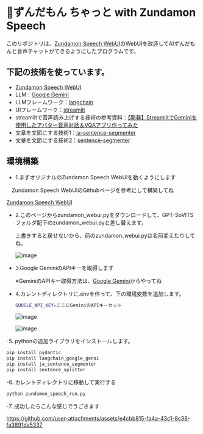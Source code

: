 # 🫛ずんだもん ちゃっと with Zundamon Speech

このリポジトリは、[Zundamon Speech WebUI](https://github.com/zunzun999/zundamon-speech-webui)のWebUIを改造してAIずんだもんと音声チャットができるようにしたプログラムです。


## 下記の技術を使っています。

- [Zundamon Speech WebUI](https://github.com/zunzun999/zundamon-speech-webui)
- LLM：[Google Gemini](https://ai.google.dev/gemini-api/docs?hl=ja)
- LLMフレームワーク：[langchain](https://www.langchain.com/)
- UIフレームワーク：[streamlit](https://streamlit.io/)
- streamlitで音声読み上げする技術の参考資料：[【開発】StreamlitでGeminiを使用したアバター音声対話＆VQAアプリ作ってみた](https://qiita.com/Yuhei0531/items/db894a8fba9c671eb7b0)
- 文章を文節にする技術1：[ja-sentence-segmenter](https://github.com/wwwcojp/ja_sentence_segmenter)
- 文章を文節にする技術2：[sentence-segmenter](https://github.com/mediacloud/sentence-splitter)

## 環境構築
- 1.まずオリジナルのZundamon Speech WebUIを動くようにします
  
　Zundamon Speech WebUIのGithubページを参考にして構築してね
 
  [Zundamon Speech WebUI](https://github.com/zunzun999/zundamon-speech-webui)

- 2.このページからzundamon_webui.pyをダウンロードして、GPT-SoVITSフォルダ配下のzundamon_webui.pyと差し替えます。
  
  上書きすると戻せないから、前のzundamon_webui.pyは名前変えたりしてね。
  
  ![image](https://github.com/user-attachments/assets/e188dbc4-e2bb-45ff-bd32-6f085ba41309)

- 3.Google GeminiのAPIキーを取得します
  
  ※GeminiのAPIキー取得方法は、[Google Gemini](https://ai.google.dev/gemini-api/docs?hl=ja)からやってね

- 4.カレントディレクトリに.envを作って、下の環境変数を追加します。
  ```bash
  GOOGLE_API_KEY=ここにGeminiのAPIキーセット
  ```
  ![image](https://github.com/user-attachments/assets/7c3e01a0-6b3c-4d87-9c38-12c425c479d2)

  ![image](https://github.com/user-attachments/assets/87fefa6f-fa3b-490a-baef-3e77f272a9df)

-5. pythonの追加ライブラリをインストールします。
  ```bash
  pip install pydantic
  pip install langchain_google_genai
  pip install ja_sentence_segmenter
  pip install sentence_splitter
  ```

-6. カレントディレクトリに移動して実行する
  ```bash
  python zundamon_speech_run.py
  ```

-7. 成功したらこんな感じでうごきます

  https://github.com/user-attachments/assets/e4cbb815-fa4a-43c1-8c38-fa3891da5337

